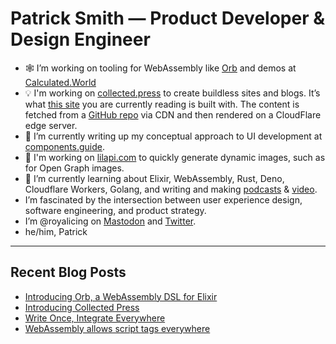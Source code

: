 # Patrick Smith — Product Developer & Design Engineer

- 🕸️ I’m working on tooling for WebAssembly like [Orb](https://github.com/royalicing/Orb) and demos at [Calculated.World](https://calculated.world)
- 💡 I'm working on [collected.press](https://collected.press/) to create buildless sites and blogs. It’s what [this site](https://icing.space/) you are currently reading is built with. The content is fetched from a [GitHub repo](https://github.com/RoyalIcing/RoyalIcing) via CDN and then rendered on a CloudFlare edge server.
- 🔭 I’m currently writing up my conceptual approach to UI development at [components.guide](https://components.guide/).
- 🐝 I'm working on [lilapi.com](https://lilapi.com/) to quickly generate dynamic images, such as for Open Graph images.
- 🌱 I’m currently learning about Elixir, WebAssembly, Rust, Deno, Cloudflare Workers, Golang, and writing and making [podcasts](https://lilapi.com/podcast) & [video](https://www.youtube.com/@PatrickGWSmith).
- I’m fascinated by the intersection between user experience design, software engineering, and product strategy.
- I’m @royalicing on [Mastodon](http://hachyderm.io/@royalicing) and [Twitter](https://twitter.com/royalicing).
- he/him, Patrick

----

## Recent Blog Posts

- [Introducing Orb, a WebAssembly DSL for Elixir](https://icing.space/2023/introducing-orb)
- [Introducing Collected Press](/2023/introducing-collected-press)
- [Write Once, Integrate Everywhere](/2023/write-once-integrate-everywhere)
- [WebAssembly allows script tags everywhere](/2023/web-assembly-script-tags-everywhere)

